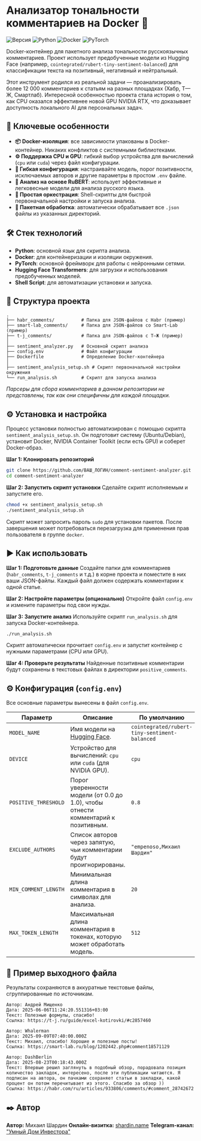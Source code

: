 # Анализатор тональности комментариев на Docker 💬

![Версия](https://img.shields.io/badge/version-1.0-blue)
![Python](https://img.shields.io/badge/Python-3.9%2B-blueviolet)
![Docker](https://img.shields.io/badge/Docker-Required-informational)
![PyTorch](https://img.shields.io/badge/PyTorch-2.x-orange)

Docker-контейнер для пакетного анализа тональности русскоязычных комментариев. Проект использует предобученные модели из Hugging Face (например, `cointegrated/rubert-tiny-sentiment-balanced`) для классификации текста на позитивный, негативный и нейтральный.

Этот инструмент родился из реальной задачи — проанализировать более 12 000 комментариев к статьям на разных площадках (Хабр, Т—Ж, Смартлаб). Интересной особенностью проекта стала история о том, как CPU оказался эффективнее новой GPU NVIDIA RTX, что доказывает доступность локального AI для персональных задач.

## 🚀 Ключевые особенности

*   **📦 Docker-изоляция**: все зависимости упакованы в Docker-контейнер. Никаких конфликтов с системными библиотеками.
*   **⚙️ Поддержка CPU и GPU**: гибкий выбор устройства для вычислений (`cpu` или `cuda`) через файл конфигурации.
*   **🔧 Гибкая конфигурация**: настраивайте модель, порог позитивности, исключаемых авторов и другие параметры в простом `.env` файле.
*   **🧠 Анализ на основе RuBERT**: использует эффективные и легковесные модели для анализа русского языка.
*   **📜 Простая оркестрация**: Shell-скрипты для быстрой первоначальной настройки и запуска анализа.
*   **📁 Пакетная обработка**: автоматически обрабатывает все `.json` файлы из указанных директорий.

## 🛠️ Стек технологий

*   **Python**: основной язык для скрипта анализа.
*   **Docker**: для контейнеризации и изоляции окружения.
*   **PyTorch**: основной фреймворк для работы с нейронными сетями.
*   **Hugging Face Transformers**: для загрузки и использования предобученных моделей.
*   **Shell Script**: для автоматизации установки и запуска.

## 📂 Структура проекта

```
.
├── habr_comments/          # Папка для JSON-файлов с Habr (пример)
├── smart-lab_comments/     # Папка для JSON-файлов со Smart-Lab (пример)
├── t-j_comments/           # Папка для JSON-файлов с Т—Ж (пример)
│
├── sentiment_analyzer.py   # Основной скрипт анализа
├── config.env              # Файл конфигурации
├── Dockerfile              # Определение Docker-контейнера
│
├── sentiment_analysis_setup.sh # Скрипт первоначальной настройки окружения
└── run_analysis.sh         # Скрипт для запуска анализа
```
*Парсеры для сбора комментариев в данном репозитории не представлены, так как они специфичны для каждой площадки.*

## ⚙️ Установка и настройка

Процесс установки полностью автоматизирован с помощью скрипта `sentiment_analysis_setup.sh`. Он подготовит систему (Ubuntu/Debian), установит Docker, NVIDIA Container Toolkit (если есть GPU) и соберет Docker-образ.

**Шаг 1: Клонировать репозиторий**
```bash
git clone https://github.com/ВАШ_ЛОГИН/comment-sentiment-analyzer.git
cd comment-sentiment-analyzer
```

**Шаг 2: Запустить скрипт установки**
Сделайте скрипт исполняемым и запустите его.
```bash
chmod +x sentiment_analysis_setup.sh
./sentiment_analysis_setup.sh
```
Скрипт может запросить пароль `sudo` для установки пакетов. После завершения может потребоваться перезагрузка для применения прав пользователя в группе `docker`.

## ▶️ Как использовать

**Шаг 1: Подготовьте данные**
Создайте папки для комментариев (`habr_comments`, `t-j_comments` и т.д.) в корне проекта и поместите в них ваши JSON-файлы. Каждый файл должен содержать комментарии к одной статье.

**Шаг 2: Настройте параметры (опционально)**
Откройте файл `config.env` и измените параметры под свои нужды.

**Шаг 3: Запустите анализ**
Используйте скрипт `run_analysis.sh` для запуска Docker-контейнера.
```bash
./run_analysis.sh
```
Скрипт автоматически прочитает `config.env` и запустит контейнер с нужными параметрами (CPU или GPU).

**Шаг 4: Проверьте результаты**
Найденные позитивные комментарии будут сохранены в текстовых файлах в директории `positive_comments`.

## ⚙️ Конфигурация (`config.env`)

Все основные параметры вынесены в файл `config.env`.

| Параметр             | Описание                                                                                                | По умолчанию                                |
| -------------------- | ------------------------------------------------------------------------------------------------------- | ------------------------------------------- |
| `MODEL_NAME`         | Имя модели на [Hugging Face](https://huggingface.co/models).                                            | `cointegrated/rubert-tiny-sentiment-balanced` |
| `DEVICE`             | Устройство для вычислений: `cpu` или `cuda` (для NVIDIA GPU).                                           | `cpu`                                       |
| `POSITIVE_THRESHOLD` | Порог уверенности модели (от 0.0 до 1.0), чтобы отнести комментарий к позитивным.                      | `0.8`                                       |
| `EXCLUDE_AUTHORS`    | Список авторов через запятую, чьи комментарии будут проигнорированы.                                     | `"empenoso,Михаил Шардин"`                  |
| `MIN_COMMENT_LENGTH` | Минимальная длина комментария в символах для анализа.                                                   | `20`                                        |
| `MAX_TOKEN_LENGTH`   | Максимальная длина комментария в токенах, которую может обработать модель.                               | `512`                                       |

## 📄 Пример выходного файла

Результаты сохраняются в аккуратные текстовые файлы, сгруппированные по источникам.

```text
Автор: Андрей Мищенко
Дата: 2025-06-06T11:24:20.551316+03:00 
Текст: Полезные формулы, спасибо!
Ссылка: https://t-j.ru/guide/excel-kotirovki/#c2857460

Автор: Whalerman
Дата: 2025-09-09T07:40:00.000Z
Текст: Михаил, спасибо! Хорошие и полезные посты!
Ссылка: https://smart-lab.ru/blog/1202442.php#comment18571129

Автор: DashBerlin
Дата: 2025-08-23T00:18:43.000Z
Текст: Впервые решил заглянуть в подобный обзор, порадовала позиция количество закладок, интересено, после эти публикации читаются. Я подписан на автора, он пачками сохраняет статьи в закладки, какой процент он потом перечитывает из этого. Спасибо за обзор ))
Ссылка: https://habr.com/ru/articles/933806/comments/#comment_28742672
```

## ✒️ Автор

**Автор:** Михаил Шардин
**Онлайн-визитка:** [shardin.name](https://shardin.name/?utm_source=github)
**Telegram-канал:** ["Умный Дом Инвестора"](https://t.me/+asaEcPax8o41MjQy)
